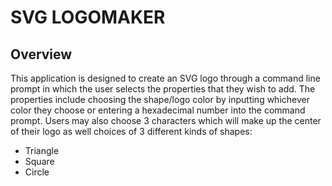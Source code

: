 # SVG LOGOMAKER 

## Overview 
This application is designed to create an SVG logo through a command line prompt in which the user selects the properties that they wish to add. The properties include choosing the shape/logo color by inputting whichever color they choose or entering a hexadecimal number into the command prompt. Users may also choose 3 characters which will make up the center of their logo as well choices of 3 different kinds of shapes:
* Triangle
* Square
* Circle

